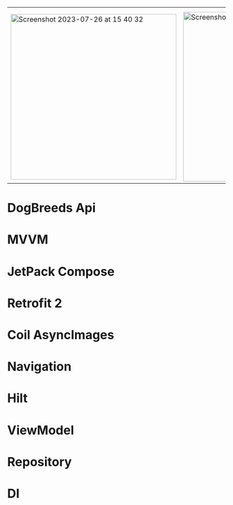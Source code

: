 <table>
  <tr><th></th><th></th><th></th><th></th></tr>
  <tr>
    <td>
      <img width="382" alt="Screenshot 2023-07-26 at 15 40 32" src="https://github.com/a222112000/DogBreeds/assets/26028054/6b80ba21-e595-4077-8a8c-7a043be089fd">
    </td>
    <td>
      <img width="391" alt="Screenshot 2023-07-26 at 15 40 43" src="https://github.com/a222112000/DogBreeds/assets/26028054/1effca39-4045-47fe-a199-c052c8445135">
    </td>
    <td><img width="385" alt="Screenshot 2023-07-25 at 22 36 27" src="https://github.com/a222112000/DogBreeds/assets/26028054/3dfa6be7-c1bf-428d-8879-15156803574c"></td>
    <td><img width="383" alt="Screenshot 2023-07-25 at 22 46 30" src="https://github.com/a222112000/DogBreeds/assets/26028054/52de5ff3-5543-469f-a1d0-1baf5c7253db"></td>
  </tr>
</table>

# DogBreeds Api
# MVVM
# JetPack Compose
# Retrofit 2
# Coil AsyncImages
# Navigation
# Hilt
# ViewModel
# Repository
# DI


